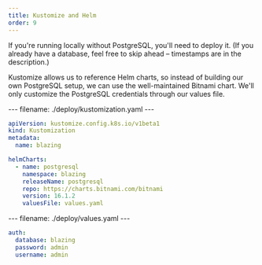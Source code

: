 ```yaml
---
title: Kustomize and Helm
order: 9
---
```


If you're running locally without PostgreSQL, you'll need to deploy it. (If you already have a database, feel free to skip ahead – timestamps are in the description.)

Kustomize allows us to reference Helm charts, so instead of building our own PostgreSQL setup, we can use the well-maintained Bitnami chart. We'll only customize the PostgreSQL credentials through our values file.

--- filename: ./deploy/kustomization.yaml ---
```yaml
apiVersion: kustomize.config.k8s.io/v1beta1
kind: Kustomization
metadata:
  name: blazing

helmCharts:
  - name: postgresql
    namespace: blazing
    releaseName: postgresql
    repo: https://charts.bitnami.com/bitnami
    version: 16.1.2
    valuesFile: values.yaml
```

--- filename: ./deploy/values.yaml ---
```yaml
auth:
  database: blazing
  password: admin
  username: admin
```
